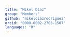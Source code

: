 ```yaml
---
title: "Mikel Díaz"
group: "Members"
github: "mikeldiazrodriguez"
orcid: "0000-0002-2703-1507"
languages: "R"
---
```

